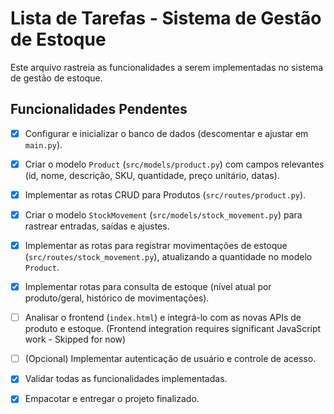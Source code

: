 # Lista de Tarefas - Sistema de Gestão de Estoque

Este arquivo rastreia as funcionalidades a serem implementadas no sistema de gestão de estoque.

## Funcionalidades Pendentes

- [x] Configurar e inicializar o banco de dados (descomentar e ajustar em `main.py`).
- [x] Criar o modelo `Product` (`src/models/product.py`) com campos relevantes (id, nome, descrição, SKU, quantidade, preço unitário, datas).
- [x] Implementar as rotas CRUD para Produtos (`src/routes/product.py`).
- [x] Criar o modelo `StockMovement` (`src/models/stock_movement.py`) para rastrear entradas, saídas e ajustes.
- [x] Implementar as rotas para registrar movimentações de estoque (`src/routes/stock_movement.py`), atualizando a quantidade no modelo `Product`.
- [x] Implementar rotas para consulta de estoque (nível atual por produto/geral, histórico de movimentações).
- [ ] Analisar o frontend (`index.html`) e integrá-lo com as novas APIs de produto e estoque. (Frontend integration requires significant JavaScript work - Skipped for now)
- [ ] (Opcional) Implementar autenticação de usuário e controle de acesso.
- [x] Validar todas as funcionalidades implementadas.
- [x] Empacotar e entregar o projeto finalizado.

